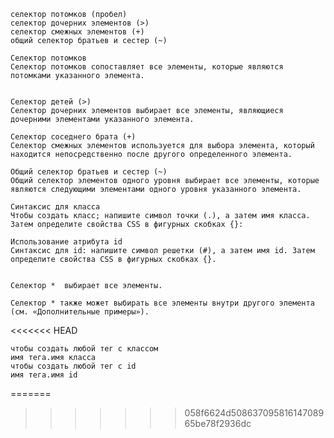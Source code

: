     селектор потомков (пробел)
    селектор дочерних элементов (>)
    селектор смежных элементов (+)
    общий селектор братьев и сестер (~)

    Селектор потомков
    Селектор потомков сопоставляет все элементы, которые являются потомками указанного элемента.


    Селектор детей (>)
    Селектор дочерних элементов выбирает все элементы, являющиеся дочерними элементами указанного элемента.

    Селектор соседнего брата (+)
    Селектор смежных элементов используется для выбора элемента, который находится непосредственно после другого определенного элемента.

    Общий селектор братьев и сестер (~)
    Общий селектор элементов одного уровня выбирает все элементы, которые являются следующими элементами одного уровня указанного элемента.

    Синтаксис для класса
    Чтобы создать класс; напишите символ точки (.), а затем имя класса. Затем определите свойства CSS в фигурных скобках {}:

    Использование атрибута id 
    Синтаксис для id: напишите символ решетки (#), а затем имя id. Затем определите свойства CSS в фигурных скобках {}.


    Селектор *  выбирает все элементы.

    Селектор * также может выбирать все элементы внутри другого элемента (см. «Дополнительные примеры»).
<<<<<<< HEAD


    чтобы создать любой тег с классом
    имя тега.имя класса
    чтобы создать любой тег с id
    имя тега.имя id
=======
>>>>>>> 058f6624d50863709581614708965be78f2936dc

